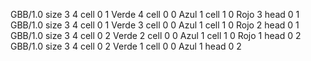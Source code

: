 <gs-board> GBB/1.0
size 3 4
cell 0 1 Verde 4 
cell 0 0 Azul 1 
cell 1 0 Rojo 3 
head 0 1
 </gs-board>
<gs-board> GBB/1.0
size 3 4
cell 0 1 Verde 3 
cell 0 0 Azul 1 
cell 1 0 Rojo 2 
head 0 1
 </gs-board>
<gs-board> GBB/1.0
size 3 4
cell 0 2 Verde 2 
cell 0 0 Azul 1 
cell 1 0 Rojo 1 
head 0 2
 </gs-board>
<gs-board> GBB/1.0
size 3 4
cell 0 2 Verde 1 
cell 0 0 Azul 1 
head 0 2
 </gs-board>